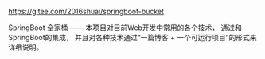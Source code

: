 https://gitee.com/2016shuai/springboot-bucket


SpringBoot 全家桶 —— 本项目对目前Web开发中常用的各个技术，
通过和SpringBoot的集成，
并且对各种技术通过“一篇博客 + 一个可运行项目”的形式来详细说明。